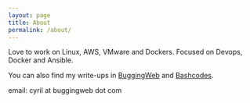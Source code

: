 ```yaml
---
layout: page
title: About
permalink: /about/
---
```


Love to work on Linux, AWS, VMware and Dockers. Focused on Devops, Docker and Ansible.

You can also find my write-ups in [BuggingWeb](http://buggingweb.com) and [Bashcodes](http://bashcodes.com/).

email: cyril at buggingweb dot com
